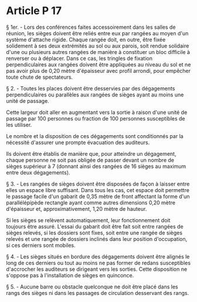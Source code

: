 # Article P 17

§ 1er. - Lors des conférences faites accessoirement dans les salles de réunion, les sièges doivent être reliés entre eux par rangées au moyen d'un système d'attache rigide. Chaque rangée doit, en outre, être fixée solidement à ses deux extrémités au sol ou aux parois, soit rendue solidaire d'une ou plusieurs autres rangées de manière à constituer un bloc difficile à renverser ou à déplacer. Dans ce cas, les tringles de fixation perpendiculaires aux rangées doivent être appliquées au niveau du sol et ne pas avoir plus de 0,20 mètre d'épaisseur avec profil arrondi, pour empêcher toute chute de spectateurs.

§ 2. - Toutes les places doivent être desservies par des dégagements perpendiculaires ou parallèles aux rangées de sièges ayant au moins une unité de passage.

Cette largeur doit aller en augmentant vers la sortie à raison d'une unité de passage par 100 personnes ou fraction de 100 personnes susceptibles de les utiliser.

Le nombre et la disposition de ces dégagements sont conditionnés par la nécessité d'assurer une prompte évacuation des auditeurs.

Ils doivent être établis de manière que, pour atteindre un dégagement, chaque personne ne soit pas obligée de passer devant un nombre de sièges supérieur à 7 (donnant ainsi des rangées de 16 sièges au maximum entre deux dégagements).

§ 3. - Les rangées de sièges doivent être disposées de façon à laisser entre elles un espace libre suffisant. Dans tous les cas, cet espace doit permettre le passage facile d'un gabarit de 0,35 mètre de front affectant la forme d'un parallélépipède rectangle ayant comme autres dimensions 0,20 mètre d'épaisseur et, approximativement, 1,20 mètre de hauteur.

Si les sièges se relèvent automatiquement, leur fonctionnement doit toujours être assuré. L'essai du gabarit doit être fait soit entre rangées de sièges relevés, si les dossiers sont fixes, soit entre une rangée de sièges relevés et une rangée de dossiers inclinés dans leur position d'occupation, si ces derniers sont mobiles.

§ 4. - Les sièges situés en bordure des dégagements doivent être alignés le long de ces derniers ou tout au moins ne pas former de redans susceptibles d'accrocher les auditeurs se dirigeant vers les sorties. Cette disposition ne s'oppose pas à l'installation de sièges en quinconce.

§ 5. - Aucune barre ou obstacle quelconque ne doit être placé dans les rangs des sièges ni dans les passages de circulation desservant des rangs.
